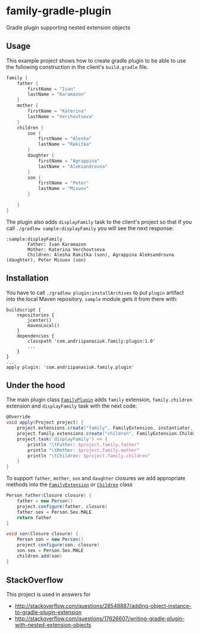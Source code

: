 # family-gradle-plugin
Gradle plugin supporting nested extension objects

## Usage
This example project shows how to create gradle plugin to be able to use the following construction in the client's `build.gradle` file.

```groovy
family {
    father {
        firstName = "Ivan"
        lastName = "Karamazon"
    }
    mother {
        firstName = "Katerina"
        lastName = "Verchovtseva"
    }
    children {
        son {
            firstName = "Alesha"
            lastName = "Rakitka"
        }
        daughter {
            firstName = "Agrappina"
            lastName = "Aleksandrovna"
        }
        son {
            firstName = "Peter"
            lastName = "Misuov"
        }

    }
}
```

The plugin also adds `displayFamily` task to the client's project 
so that if you call `./gradlew sample:displayFamily` you will see the next response:
```
:sample:displayFamily
        Father: Ivan Karamazon
        Mother: Katerina Verchovtseva
        Children: Alesha Rakitka (son), Agrappina Aleksandrovna (daughter), Peter Misuov (son)
```

## Installation
You have to call `./gradlew plugin:installArchives` to put `plugin` artifact into the local Maven repository. 
`sample` module gets it from there with:
```
buildscript {
    repositories {
        jcenter()
        mavenLocal()
    }
    dependencies {
        classpath 'com.andriipanasiuk.family:plugin:1.0'
        ...
    }
}
...
apply plugin: 'com.andriipanasiuk.family.plugin'
```

## Under the hood

The main plugin class [`FamilyPlugin`](plugin/src/main/groovy/com/andriipanasiuk/family/plugin/FamilyPlugin.groovy) 
adds `family` extension, `family.children` extension and `displayFamily` task
with the next code:

```groovy
@Override
void apply(Project project) {
    project.extensions.create("family", FamilyExtension, instantiator, project)
    project.family.extensions.create("children", FamilyExtension.Children, project)
    project.task('displayFamily') << {
        println "\tFather: $project.family.father"
        println "\tMother: $project.family.mother"
        println "\tChildren: $project.family.children"
    }
}
```

To support `father`, `mother`, `son` and `daughter` closures 
we add appropriate methods into the [`FamilyExtension`](plugin/src/main/groovy/com/andriipanasiuk/family/plugin/FamilyExtension.groovy#L1) 
or [`Children`](plugin/src/main/groovy/com/andriipanasiuk/family/plugin/FamilyExtension.groovy#L46) class
```groovy
Person father(Closure closure) {
    father = new Person()
    project.configure(father, closure)
    father.sex = Person.Sex.MALE
    return father
}
```
```groovy
void son(Closure closure) {
    Person son = new Person()
    project.configure(son, closure)
    son.sex = Person.Sex.MALE
    children.add(son)
}
```
## StackOverflow

This project is used in answers for
- http://stackoverflow.com/questions/28548887/adding-object-instance-to-gradle-plugin-extension 
- http://stackoverflow.com/questions/17626607/writing-gradle-plugin-with-nested-extension-objects
